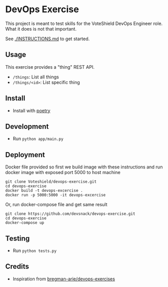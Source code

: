 # DevOps Exercise

This project is meant to test skills for the VoteShield DevOps Engineer role. What it does is not that important.

See [./INSTRUCTIONS.md](./INSTRUCTIONS.md) to get started.

## Usage

This exercise provides a "thing" REST API.

- `/things`: List all things
- `/things/<id>`: List specific thing

## Install

- Install with [poetry](https://python-poetry.org/)

## Development

- Run `python app/main.py`

## Deployment

Docker file provided so first we build image with these instructions
and run docker image with exposed port 5000 to host machine

```local sh
git clone Voteshield/devops-exercise.git
cd devops-exercise
docker build -t devops-excercise .
docker run -p 5000:5000 -it devops-excercise
```

Or, run docker-compose file and get same result

```local sh
git clone https://github.com/devsnack/devops-exercise.git
cd devops-exercise
docker-compose up
```

## Testing

- Run `python tests.py`

## Credits

- Inspiration from [bregman-arie/devops-exercises](https://github.com/bregman-arie/devops-exercises)
